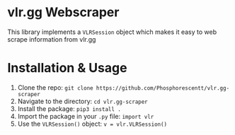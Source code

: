 # vlr.gg Webscraper

This library implements a `VLRSession` object which makes it easy to web scrape information from vlr.gg

# Installation & Usage
1. Clone the repo: `git clone https://github.com/Phosphorescentt/vlr.gg-scraper`
2. Navigate to the directory: `cd vlr.gg-scraper`
3. Install the package: `pip3 install .`
4. Import the package in your `.py` file: `import vlr`
5. Use the `VLRSession()` object: `v = vlr.VLRSession()`
